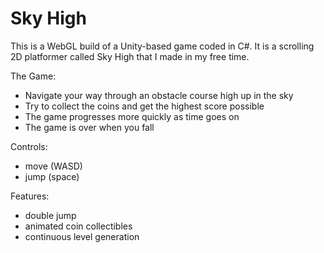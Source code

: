 # Sky High
This is a WebGL build of a Unity-based game coded in C#. It is a scrolling 2D platformer called Sky High that I made in my free time.

The Game: 
- Navigate your way through an obstacle course high up in the sky
- Try to collect the coins and get the highest score possible
- The game progresses more quickly as time goes on
- The game is over when you fall

Controls: 
- move (WASD)
- jump (space)

Features: 
- double jump
- animated coin collectibles
- continuous level generation
